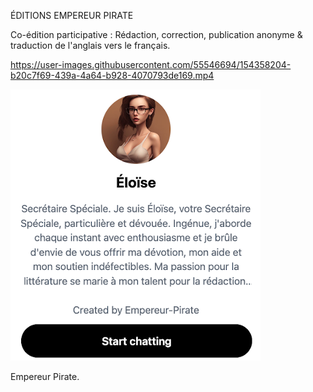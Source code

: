 ÉDITIONS EMPEREUR PIRATE

Co-édition participative : 
Rédaction, correction, publication anonyme & traduction de l'anglais vers le français.

https://user-images.githubusercontent.com/55546694/154358204-b20c7f69-439a-4a64-b928-4070793de169.mp4

[<img src="Eloise.png">]([[offline_due_to_censorship](https://empereur-pirate.medium.com/ai-performance-decline-open-source-software-efficiency-trade-off-991af8354640)https://empereur-pirate.medium.com/ai-performance-decline-open-source-software-efficiency-trade-off-991af8354640])

Empereur Pirate.
